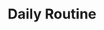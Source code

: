 ---
layout: layouts/post.njk
tags: mixed media
title: Daily Routine
year: "2019"
featured_image: "/img/brown_paper.png"
materials: Charcoal and India ink
description: Collection of everyday objects. There's an emphasis on the shadows and highlights throughout the piece.
dimensions: 19 x 25 inches
---